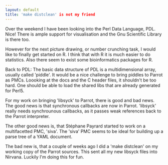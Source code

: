 ```yaml
---
layout: default
title: 'make distclean' is not my friend
---
```


<p>
Over the weekend I have been looking into the Perl Data Language, PDL. Nice! There is ample support for visualisation and the Gnu Scientific Library is there too.
</p><p>
However for the next picture drawing, or number crunching task, I would like to finally get started on R. I think that with R it is much easier to do statistics. Also there seem to exist some bioinformatics packages for R.
</p><p>
Back to PDL:
The basic data structure of PDL is a multidimensional array, usually called 'piddle'. It would be a nice challenge to bring piddles to Parrot as PMCs. Loooking at the docs and the C header files, it shouldn't be too hard. One should be able to load the shared libs that are already generated for Perl5.
</p><p>
For my work on bringing 'libsyck' to Parrot, there is good and bad news. The good news is that synchronous callbacks are now in Parrot. 'libsyck' really needs synchrounous callbacks, as it passes  weak references back to the Parrot interpreter.
</p><p>
The other good news is, that St&#233;phane Payrard started to work on a multifacetted PMC, 'siva'. The 'siva' PMC seems to be ideal for building up a parse tree of a YAML document.
</p><p>
The bad new is, that a couple of weeks ago I did a 'make distclean' on my working copy of the Parrot sources. This sent all my new libsyck files into Nirvana. Luckily I'm doing this for fun.
</p>
